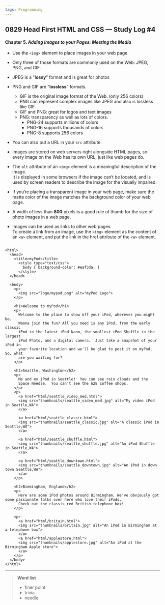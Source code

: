 ```yaml
---
tags: Programming
---
```


## 0829 Head First HTML and CSS — Study Log #4

#### Chapter 5. *Adding Images to your Pages: Meeting the Media*

- Use the `<img>` element to place images in your web page.

- Only three of those formats are commonly used on the Web: JPEG, PNG, and GIF.

- JPEG is a “**lossy**” format and is great for photos
  
- PNG and GIF are “**lossless**” formats.
  - GIF is the original image format of the Web. (only 256 colors)
  - PNG can represent complex images like JPEG and also is lossless like GIF.
  - GIF and PNG: great for logos and text images
  - PNG: transparency as well as lots of colors.
    - PNG-24 supports millions of colors
    - PNG-16 supports thousands of colors
    - PNG-8 supports 256 colors

- You can also put a URL in your `src` attribute.
- Images are stored on web servers right alongside HTML pages, so every image on the Web has its own URL, just like web pages do.

- The `alt` attribute of an `<img>` element is a meaningful description of the image.  
  It is displayed in some browsers if the image can’t be located, and is used by screen readers to describe the image for the visually impaired.
  
- If you’re placing a transparent image in your web page, make sure the matte color of the image matches the background color of your web page.

- A width of less than **800** pixels is a good rule of thumb for the size of photo images in a web page.

- Images can be used as links to other web pages.  
  To create a link from an image, use the `<img>` element as the content of an `<a>` element, and put the link in the href attribute of the `<a>` element.

  
```

<html>
  <head>
    <title>myPod</title>
      <style type="text/css">
        body { background-color: #eaf3da; }
      </style>
  </head>

  <body>
    <p>
      <img src="logo/mypod.png" alt="myPod Logo">
    </p>

    <h1>Welcome to myPod</h1>
    <p>
      Welcome to the place to show off your iPod, wherever you might be.
      Wanna join the fun? All you need is any iPod, from the early classic 
      iPod to the latest iPod Nano, the smallest iPod Shuffle to the largest 
      iPod Photo, and a digital camera.  Just take a snapshot of your iPod in
      your favorite location and we'll be glad to post it on myPod. So, what 
      are you waiting for?
    </p>

    <h2>Seattle, Washington</h2>
    <p>
      Me and my iPod in Seattle!  You can see rain clouds and the 
      Space Needle.  You can't see the 628 coffee shops.
    </p>
    <p>
      <a href="html/seattle_video_med.html">
      <img src="thumbnails/seattle_video_med.jpg" alt="My video iPod in Seattle,WA">
      </a>

      <a href="html/seattle_classic.html">
      <img src="thumbnails/seattle_classic.jpg" alt="A classic iPod in Seattle,WA">
      </a>

      <a href="html/seattle_shuffle.html">
      <img src="thumbnails/seattle_shuffle.jpg" alt="An iPod Shuffle in Seattle,WA">
      </a>

      <a href="html/seattle_downtown.html">
      <img src="thumbnails/seattle_downtown.jpg" alt="An iPod in down town Seattle,WA">
      </a>
    </p>

    <h2>Biemingham, England</h2>
    <p>
      Here are some iPod photos around Birmingham. We've obviously got some passionate folks over here who love their iPods.
      Check out the classis red British telephone box!
    </p>

    <p>
      <a href="html/britain.html">
      <img src="thumbnails/britain.jpg" alt="An iPod in Birmingham at a telephone box">
      </a>
      <a href="html/applestore.html">
      <img src="thumbnails/applestore.jpg" alt="An iPod at the Birmingham Apple store">
      </a>
    </p>
  </body>
</html>

```

---

>**Word list**
>
>- finer point
>- trivia
>- needle
